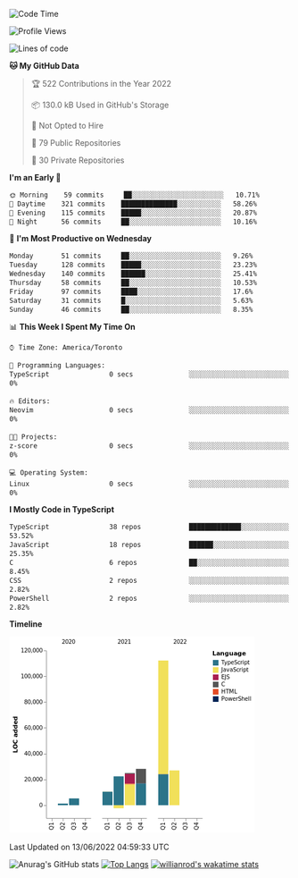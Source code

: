 <!--START_SECTION:waka-->
![Code Time](http://img.shields.io/badge/Code%20Time-235%20hrs%2040%20mins-blue)

![Profile Views](http://img.shields.io/badge/Profile%20Views-1-blue)

![Lines of code](https://img.shields.io/badge/From%20Hello%20World%20I%27ve%20Written-229%20Thousand%20lines%20of%20code-blue)

**🐱 My GitHub Data** 

> 🏆 522 Contributions in the Year 2022
 > 
> 📦 130.0 kB Used in GitHub's Storage 
 > 
> 🚫 Not Opted to Hire
 > 
> 📜 79 Public Repositories 
 > 
> 🔑 30 Private Repositories  
 > 
**I'm an Early 🐤** 

```text
🌞 Morning    59 commits     ██░░░░░░░░░░░░░░░░░░░░░░░   10.71% 
🌆 Daytime    321 commits    ██████████████░░░░░░░░░░░   58.26% 
🌃 Evening    115 commits    █████░░░░░░░░░░░░░░░░░░░░   20.87% 
🌙 Night      56 commits     ██░░░░░░░░░░░░░░░░░░░░░░░   10.16%

```
📅 **I'm Most Productive on Wednesday** 

```text
Monday       51 commits     ██░░░░░░░░░░░░░░░░░░░░░░░   9.26% 
Tuesday      128 commits    █████░░░░░░░░░░░░░░░░░░░░   23.23% 
Wednesday    140 commits    ██████░░░░░░░░░░░░░░░░░░░   25.41% 
Thursday     58 commits     ██░░░░░░░░░░░░░░░░░░░░░░░   10.53% 
Friday       97 commits     ████░░░░░░░░░░░░░░░░░░░░░   17.6% 
Saturday     31 commits     █░░░░░░░░░░░░░░░░░░░░░░░░   5.63% 
Sunday       46 commits     ██░░░░░░░░░░░░░░░░░░░░░░░   8.35%

```


📊 **This Week I Spent My Time On** 

```text
⌚︎ Time Zone: America/Toronto

💬 Programming Languages: 
TypeScript               0 secs              ░░░░░░░░░░░░░░░░░░░░░░░░░   0%

🔥 Editors: 
Neovim                   0 secs              ░░░░░░░░░░░░░░░░░░░░░░░░░   0%

🐱‍💻 Projects: 
z-score                  0 secs              ░░░░░░░░░░░░░░░░░░░░░░░░░   0%

💻 Operating System: 
Linux                    0 secs              ░░░░░░░░░░░░░░░░░░░░░░░░░   0%

```

**I Mostly Code in TypeScript** 

```text
TypeScript               38 repos            █████████████░░░░░░░░░░░░   53.52% 
JavaScript               18 repos            ██████░░░░░░░░░░░░░░░░░░░   25.35% 
C                        6 repos             ██░░░░░░░░░░░░░░░░░░░░░░░   8.45% 
CSS                      2 repos             ░░░░░░░░░░░░░░░░░░░░░░░░░   2.82% 
PowerShell               2 repos             ░░░░░░░░░░░░░░░░░░░░░░░░░   2.82%

```


**Timeline**

![Chart not found](https://raw.githubusercontent.com/wise-introvert/wise-introvert/master/charts/bar_graph.png) 


 Last Updated on 13/06/2022 04:59:33 UTC
<!--END_SECTION:waka-->

![Anurag's GitHub stats](https://github-readme-stats.vercel.app/api?username=wise-introvert&count_private=true&show_icons=true)
[![Top Langs](https://github-readme-stats.vercel.app/api/top-langs/?username=wise-introvert&langs_count=10)](https://github.com/anuraghazra/github-readme-stats)
[![willianrod's wakatime stats](https://github-readme-stats.vercel.app/api/wakatime?username=wiseintrovert)](https://github.com/anuraghazra/github-readme-stats)
